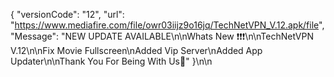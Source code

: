 {
 "versionCode": "12",
  "url":   "https://www.mediafire.com/file/owr03iijz9o16jq/TechNetVPN_V.12.apk/file",
   "Message": "NEW UPDATE AVAILABLE\n\nWhats New ❗❗❗\n\nTechNetVPN V.12\n\nFix Movie Fullscreen\nAdded Vip Server\nAdded App Updater\n\nThank You For Being With Us💚"
   }\n\n
